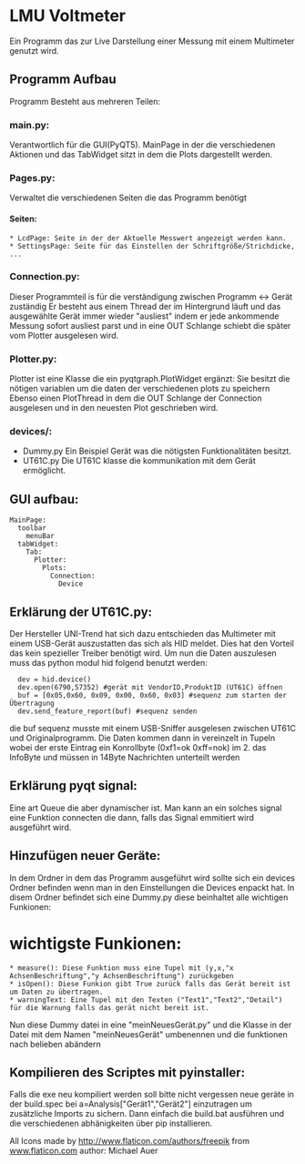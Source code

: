 # LMU Voltmeter
Ein Programm das zur Live Darstellung einer Messung mit einem Multimeter genutzt wird.

## Programm Aufbau
Programm Besteht aus mehreren Teilen:

### main.py:
  Verantwortlich für die GUI(PyQT5).
  MainPage in der die verschiedenen Aktionen und das TabWidget sitzt in dem die Plots dargestellt werden.

### Pages.py:
  Verwaltet die verschiedenen Seiten die das Programm benötigt

#### Seiten:
    * LcdPage: Seite in der der Aktuelle Messwert angezeigt werden kann.
    * SettingsPage: Seite für das Einstellen der Schriftgröße/Strichdicke, ...

### Connection.py:
  Dieser Programmteil is für die verständigung zwischen Programm <-> Gerät zuständig
  Er besteht aus einem Thread der im Hintergrund läuft und das ausgewählte Gerät immer wieder "ausliest" indem er jede ankommende Messung sofort ausliest parst und in eine OUT Schlange schiebt die später vom Plotter ausgelesen wird.

### Plotter.py:
  Plotter ist eine Klasse die ein pyqtgraph.PlotWidget ergänzt:
  Sie besitzt die nötigen variablen um die daten der verschiedenen plots zu speichern
  Ebenso einen PlotThread in dem die OUT Schlange der Connection ausgelesen und in den neuesten Plot geschrieben wird.

### devices/:
  * Dummy.py Ein Beispiel Gerät was die nötigsten Funktionalitäten besitzt.
  * UT61C.py Die UT61C klasse die kommunikation mit dem Gerät ermöglicht.


## GUI aufbau:
```
MainPage:
  toolbar
    menuBar
  tabWidget:
    Tab:
      Plotter:
        Plots:
          Connection:
            Device  
```

## Erklärung der UT61C.py:
Der Hersteller UNI-Trend hat sich dazu entschieden das Multimeter mit einem USB-Gerät auszustatten das sich als HID meldet. Dies hat den Vorteil das kein spezieller Treiber benötigt wird. Um nun die Daten auszulesen muss das python modul hid folgend benutzt werden:

```
  dev = hid.device()
  dev.open(6790,57352) #gerät mit VendorID,ProduktID (UT61C) öffnen
  buf = [0x05,0x60, 0x09, 0x00, 0x60, 0x03] #sequenz zum starten der Übertragung
  dev.send_feature_report(buf) #sequenz senden
```
die buf sequenz musste mit einem USB-Sniffer ausgelesen zwischen UT61C und Originalprogramm.
Die Daten kommen dann in vereinzelt in Tupeln wobei der erste Eintrag ein Konrollbyte (0xf1=ok 0xff=nok) im 2. das InfoByte und müssen in 14Byte Nachrichten unterteilt werden 	


## Erklärung pyqt signal:
  Eine art Queue die aber dynamischer ist. Man kann an ein solches signal eine Funktion connecten die dann,
  falls das Signal emmitiert wird ausgeführt wird.


## Hinzufügen neuer Geräte:
  In dem Ordner in dem das Programm ausgeführt wird sollte sich ein devices Ordner befinden wenn man in den Einstellungen die Devices enpackt hat.
  In disem Ordner befindet sich eine Dummy.py diese beinhaltet alle wichtigen Funkionen:

# wichtigste Funkionen:
    * measure(): Diese Funktion muss eine Tupel mit (y,x,"x AchsenBeschriftung","y AchsenBeschriftung") zurückgeben
    * isOpen(): Diese Funkion gibt True zurück falls das Gerät bereit ist um Daten zu übertragen.
    * warningText: Eine Tupel mit den Texten ("Text1","Text2","Detail") für die Warnung falls das gerät nicht bereit ist.
  Nun diese Dummy datei in eine "meinNeuesGerät.py" und die Klasse in der Datei mit dem Namen "meinNeuesGerät" umbenennen und die funktionen nach belieben abändern

## Kompilieren des Scriptes mit pyinstaller:
Falls die exe neu kompiliert werden soll bitte nicht vergessen neue geräte in der build.spec bei a=Analysis["Gerät1","Gerät2"] einzutragen um zusätzliche Imports zu sichern. Dann einfach die build.bat ausführen und die verschiedenen abhänigkeiten über pip installieren.



All Icons made by http://www.flaticon.com/authors/freepik from www.flaticon.com
author: Michael Auer
